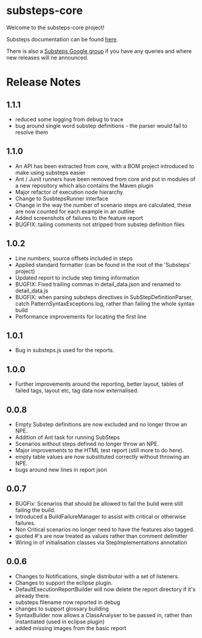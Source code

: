 substeps-core
=============

Welcome to the substeps-core project!

Substeps documentation can be found [here](http://substeps.technophobia.com/ "Substeps documentation").  

There is also a [Substeps Google group](http://groups.google.com/group/substeps?hl=en-GB "Substeps Google group") if you have any queries and where new releases will ne announced.

Release Notes
=============

1.1.1
-----
* reduced some logging from debug to trace
* bug around single word substep definitions - the parser would fail to resolve them

1.1.0
-----
* An API has been extracted from core, with a BOM project introduced to make using substeps easier
* Ant / Junit runners have been removed from core and put in modules of a new repository which also contains the Maven plugin
* Major refactor of execution node hierarchy
* Change to SusbtepsRunner interface
* Change in the way the number of scenario steps are calculated, these are now counted for each example in an outline
* Added screenshots of failures to the feature report
* BUGFIX: tailing comments not stripped from substep definition files

1.0.2
-----
* Line numbers, source offsets included in steps
* Applied standard formatter (can be found in the root of the 'Substeps' project)  
* Updated report to include step timing information
* BUGFIX: Fixed trailing commas in  detail_data.json and renamed to detail_data.js
* BUGFIX: when parsing substeps directives in SubStepDefinitionParser, catch PatternSyntaxExceptions log, rather than failing the whole syntax build
* Performance improvements for locating the first line

1.0.1
-----
* Bug in substeps.js used for the reports.

1.0.0
-----
* Further improvements around the reporting, better layout, tables of failed tags, layout etc, tag data now externalised.

0.0.8
-----
* Empty Substep definitions are now excluded and no longer throw an NPE.
* Addition of Ant task for running SubSteps
* Scenarios without steps defined no longer throw an NPE.
* Major improvements to the HTML test report (still more to do here).
* empty table values are now substituted correctly without throwing an NPE.
* bugs around new lines in report json

0.0.7
-----
* BUGFix: Scenarios that should be allowed to fail the build were still failing the build.
* Introduced a BuildFailureManager to assist with critical or otherwise failures.
* Non Critical scenarios no longer need to have the features also tagged.
* quoted #'s are now treated as values rather than comment delimitter
* Wiring in of initialisation classes via StepImplementations annotation


 
0.0.6
-----
* Changes to Notifications, single distributor with a set of listeners.
* Changes to support the eclipse plugin.
* DefaultExecutionReportBuilder will now delete the report directory if it's already there.
* substeps filename now reported in debug
* changes to support glossary building
* SyntaxBuilder now allows a ClassAnalyser to be passed in, rather than instantiated (used in eclipse plugin)
* added missing images from the basic report
